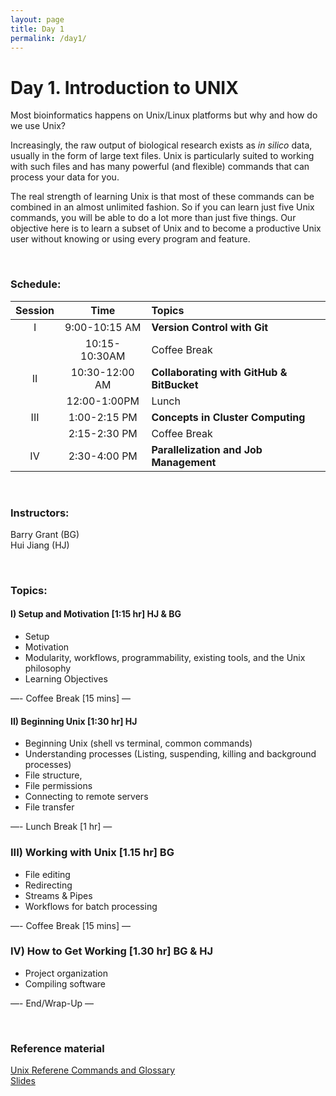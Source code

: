 ```yaml
---
layout: page
title: Day 1 
permalink: /day1/
---
```


# Day 1. Introduction to UNIX
Most bioinformatics happens on Unix/Linux platforms but why and how do we use Unix?

Increasingly, the raw output of biological research exists as _in silico_ data, usually in the form of large text files. Unix is particularly suited to working with such files and has many powerful (and flexible) commands that can process your data for you. 

The real strength of learning Unix is that most of these commands can be combined in an almost unlimited fashion. So if you can learn just five Unix commands, you will be able to do a lot more than just five things. Our objective here is to learn a subset of Unix and to become a productive Unix user without knowing or using every program and feature.

<br>

### Schedule:

| Session | Time           | Topics                   | 
| :-----: |:--------------:| :----------------------- | 
| I       | 9:00-10:15 AM  | **Version Control with Git** | 
|         | 10:15-10:30AM  | Coffee Break             | 
| II      | 10:30-12:00 AM | **Collaborating with GitHub & BitBucket**       | 
|         | 12:00-1:00PM   | Lunch                    | 
| III     | 1:00-2:15 PM   | **Concepts in Cluster Computing**    | 
|         | 2:15-2:30 PM   | Coffee Break             | 
| IV      | 2:30-4:00 PM   | **Parallelization and Job Management**   | 


<br>

### Instructors:
Barry Grant (BG)  
Hui Jiang (HJ)

<br>

### Topics:

#### I)   Setup and Motivation [1:15 hr]  HJ & BG
- Setup
- Motivation
 - Modularity, workflows, programmability, existing tools, and the Unix philosophy
- Learning Objectives


—- Coffee Break [15 mins] —  

#### II)   Beginning Unix [1:30 hr]  HJ
- Beginning Unix (shell vs terminal, common commands)
- Understanding processes (Listing, suspending, killing and background processes)
- File structure,
- File permissions
- Connecting to remote servers
- File transfer

—- Lunch Break [1 hr] —  

### III)   Working with Unix [1.15 hr] BG
- File editing
- Redirecting
- Streams & Pipes 
- Workflows for batch processing 


—- Coffee Break [15 mins] —  

### IV)   How to Get Working [1.30 hr] BG & HJ
- Project organization   
- Compiling software

—- End/Wrap-Up —

<br>

### Reference material
[Unix Referene Commands and Glossary](../class-material/unix-reference.html)  
[Slides](../class-material/day1_bootcamp.pdf)
